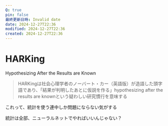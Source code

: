 ```yaml
---
Q: true
pin: false
最終更新日時: Invalid date
date: 2024-12-27T22:36
modified: 2024-12-27T22:36
created: 2024-12-27T22:36
---
```

# HARKing

Hypothesizing After the Results are Known

> HARKingは社会心理学者のノーバート・カー（英語版）が造語した頭字語であり、「結果が判明したあとに仮説を作る」hypothesizing after the results are knownという疑わしい研究慣行を意味する

これって、統計を使う連中しか問題にならない気がする

統計は全部、ニューラルネットでやればいいんじゃない？
